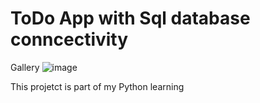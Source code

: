 # ToDo App with Sql database conncectivity
 
Gallery
![image](https://github.com/user-attachments/assets/0ed7b28e-dd98-4fea-a22a-9a14a0532311)

This projetct is part of my Python learning
